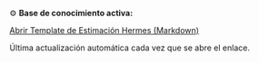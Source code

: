 ⚙️ **Base de conocimiento activa:**

[Abrir Template de Estimación Hermes (Markdown)](https://github.com/qnelo/simpliroute_ia_base_templates/blob/main/hermes/estimates_development_request_times/template_estimacion.md)

Última actualización automática cada vez que se abre el enlace.